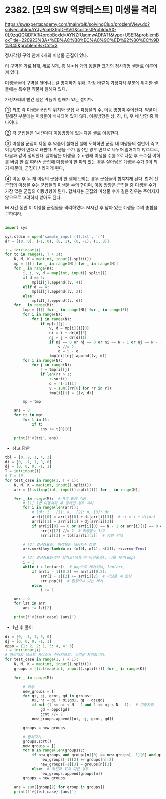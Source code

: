 # 2382. [모의 SW 역량테스트] 미생물 격리

https://swexpertacademy.com/main/talk/solvingClub/problemView.do?solveclubId=AYJyPoa6X9gDFAVG&contestProbId=AX-0L9zqQQQDFARi&probBoxId=AYNZfUaqmwADFATf&type=USER&problemBoxTitle=220923%3A+%EB%AC%B8%EC%A0%9C%ED%92%80%EC%9D%B45&problemBoxCnt=3

정사각형 구역 안에 K개의 미생물 군집이 있다.

이 구역은 가로 N개, 세로 N개, 총 N * N 개의 동일한 크기의 정사각형 셀들로 이루어져 있다.

미생물들이 구역을 벗어나는걸 방지하기 위해, 가장 바깥쪽 가장자리 부분에 위치한 셀들에는 특수한 약품이 칠해져 있다.

가장자리의 빨간 셀은 약품이 칠해져 있는 셀이다.

① 최초 각 미생물 군집의 위치와 군집 내 미생물의 수, 이동 방향이 주어진다. 약품이 칠해진 부분에는 미생물이 배치되어 있지 않다. 이동방향은 상, 하, 좌, 우 네 방향 중 하나이다.

② 각 군집들은 1시간마다 이동방향에 있는 다음 셀로 이동한다.

③ 미생물 군집이 이동 후 약품이 칠해진 셀에 도착하면 군집 내 미생물의 절반이 죽고, 이동방향이 반대로 바뀐다.
미생물 수가 홀수인 경우 반으로 나누어 떨어지지 않으므로, 다음과 같이 정의한다.
살아남은 미생물 수 = 원래 미생물 수를 2로 나눈 후 소수점 이하를 버림 한 값
따라서 군집에 미생물이 한 마리 있는 경우 살아남은 미생물 수가 0이 되기 때문에, 군집이 사라지게 된다,

④ 이동 후 두 개 이상의 군집이 한 셀에 모이는 경우 군집들이 합쳐지게 된다.
합쳐 진 군집의 미생물 수는 군집들의 미생물 수의 합이며, 이동 방향은 군집들 중 미생물 수가 가장 많은 군집의 이동방향이 된다.
합쳐지는 군집의 미생물 수가 같은 경우는 주어지지 않으므로 고려하지 않아도 된다.

M 시간 동안 이 미생물 군집들을 격리하였다. M시간 후 남아 있는 미생물 수의 총합을 구하여라.

```python

import sys

sys.stdin = open('sample_input (1).txt', 'r')
dr = [(0, 0), (-1, 0), (0, 1), (0, -1), (1, 0)]

T = int(input())
for tc in range(1, T + 1):
    N, M, K = map(int, input().split())
    mp = [[[] for _ in range(N)] for _ in range(N)]
    for _ in range(K):
        i, j, v, d = map(int, input().split())
        if d == 2:
            mp[i][j].append((v, 4))
        elif d == 4:
            mp[i][j].append((v, 2))
        else:
            mp[i][j].append((v, d))
    for _ in range(M):
        tmp = [[[] for _ in range(N)] for _ in range(N)]
        for i in range(N):
            for j in range(N):
                if mp[i][j]:
                    v, d = mp[i][j][0]
                    ni = i + dr[d][0]
                    nj = j + dr[d][1]
                    if ni == 0 or nj == 0 or ni == N - 1 or nj == N - 1:
                        v //= 2
                        d = 5 - d
                    tmp[ni][nj].append((v, d))
        for i in range(N):
            for j in range(N):
                r = tmp[i][j]
                if len(r) > 1:
                    r.sort()
                    d = r[-1][1]
                    v = sum([rr[0] for rr in r])
                    tmp[i][j] = [(v, d)]

        mp = tmp

    ans = 0
    for tt in mp:
        for t in tt:
            if t:
                ans += t[0][0]

    print(f'#{tc}', ans)
```

* 참고 답안

```python
tbl = [0, 2, 1, 4, 3]
di = [0, -1, 1, 0, 0]
dj = [0, 0, 0, -1, 1]
T = int(input())
# T = 10
for test_case in range(1, T + 1):
    N, M, K = map(int, input().split())
    arr = [list(map(int, input().split())) for _ in range(K)]

    for _ in range(M):  # M회 만큼 이동
        # [1] 1칸 이동처리 후 경계인 경우 처리
        for i in range(len(arr)):
            # [0]: i,  [1]: k,  [2]: n, [3]: dr
            arr[i][0] = arr[i][0] + di[arr[i][3]]  # ni = i + di[dr]
            arr[i][1] = arr[i][1] + dj[arr[i][3]]
            if arr[i][0] == 0 or arr[i][0] == N - 1 or arr[i][1] == 0 or arr[i][1] == N - 1:
                arr[i][2] //= 2  # 미생물수 1/2
                arr[i][3] = tbl[arr[i][3]]  # 방향 반대

        # [2] 같은좌표순, 미생물순 내림차순 정렬
        arr.sort(key=lambda x: (x[0], x[1], x[2]), reverse=True)

        # [3] 같은좌표인경우 합치고(위쪽 큰 미생물과), 나를 제거(pop)
        i = 1
        while i < len(arr):  # pop으로 제거하니, len(arr)
            if arr[i - 1][0:2] == arr[i][0:2]:
                arr[i - 1][2] += arr[i][2]  # 미생물 수 합침
                arr.pop(i)  # 합쳤으니 나는 제거
            else:
                i += 1

    ans = 0
    for lst in arr:
        ans += lst[2]

    print(f'#{test_case} {ans}')
```

* 1년 후 풀이

```python
di = [0, -1, 1, 0, 0]
dj = [0, 0, 0, -1, 1]
oppo = {1: 2, 2: 1, 3: 4, 4: 3}
T = int(input())
# 여러개의 테스트 케이스가 주어지므로, 각각을 처리합니다.
for test_case in range(1, T + 1):
    N, M, K = map(int, input().split())
    groups = [list(map(int, input().split())) for _ in range(K)]

    for _ in range(M):

        # 이동
        new_groups = []
        for gi, gj, gcnt, gd in groups:
            ni, nj = gi + di[gd], gj + dj[gd]
            if not (1 <= ni < N - 1 and 1 <= nj < N - 1):  # 가장자리
                gd = oppo[gd]
                gcnt //= 2
            new_groups.append([ni, nj, gcnt, gd])

        groups = new_groups

        # 합쳐지기
        groups.sort()
        new_groups = []
        for n in range(len(groups)):
            if new_groups and groups[n][0] == new_groups[- 1][0] and groups[n][1] == new_groups[- 1][1]:  # 직전과 위치 같은 경우
                new_groups[-1][2] += groups[n][2]
                new_groups[-1][3] = groups[n][3]
            else:  # 직전과 위치 다른 경우
                new_groups.append(groups[n])
        groups = new_groups

    ans = sum([group[2] for group in groups])
    print(f'#{test_case} {ans}')

```